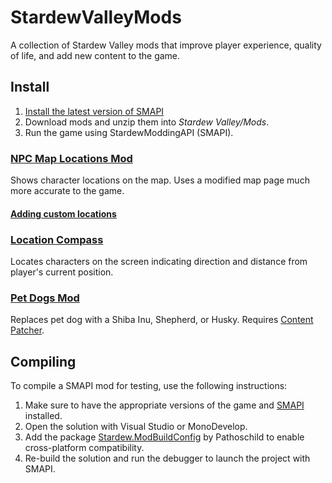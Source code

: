 # StardewValleyMods
A collection of Stardew Valley mods that improve player experience, quality of life, and add new content to the game.

## Install
1. [Install the latest version of SMAPI](https://smapi.io)
2. Download mods and unzip them into *Stardew Valley/Mods*.
3. Run the game using StardewModdingAPI (SMAPI).

### [NPC Map Locations Mod](https://www.nexusmods.com/stardewvalley/mods/239)
Shows character locations on the map. Uses a modified map page much more accurate to the game.

#### [Adding custom locations](https://github.com/Bouhm/stardew-valley-mods/tree/master/NPCMapLocations) 

### [Location Compass](https://www.nexusmods.com/stardewvalley/mods/3045)
Locates characters on the screen indicating direction and distance from player's current position.

### [Pet Dogs Mod](https://www.nexusmods.com/stardewvalley/mods/570)
Replaces pet dog with a Shiba Inu, Shepherd, or Husky.
Requires [Content Patcher]("https://www.nexusmods.com/stardewvalley/mods/1915").

## Compiling
To compile a SMAPI mod for testing, use the following instructions:

1. Make sure to have the appropriate versions of the game and [SMAPI](https://smapi.io) installed.
2. Open the solution with Visual Studio or MonoDevelop.
3. Add the package [Stardew.ModBuildConfig](https://www.nuget.org/packages/Pathoschild.Stardew.ModBuildConfig) by Pathoschild to enable cross-platform compatibility.
4. Re-build the solution and run the debugger to launch the project with SMAPI.
